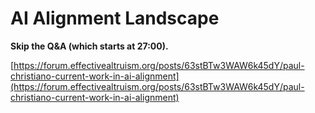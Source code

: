 # AI Alignment Landscape

**Skip the Q&A (which starts at 27:00).**

[https://forum.effectivealtruism.org/posts/63stBTw3WAW6k45dY/paul-christiano-current-work-in-ai-alignment](https://forum.effectivealtruism.org/posts/63stBTw3WAW6k45dY/paul-christiano-current-work-in-ai-alignment)